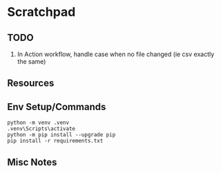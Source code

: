 # Scratchpad

## TODO 
1. In Action workflow, handle case when no file changed (ie csv exactly the same)

## Resources


## Env Setup/Commands
    python -m venv .venv
    .venv\Scripts\activate
    python -m pip install --upgrade pip
    pip install -r requirements.txt


## Misc Notes
